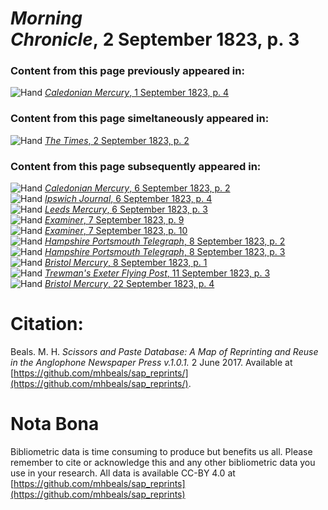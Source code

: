 # *Morning Chronicle*, 2 September 1823, p. 3  
  
### Content from this page previously appeared in:  
![Hand](http://scissorsandpaste.net/wp-content/uploads/2017/06/smallhandpointer.png) [*Caledonian Mercury*, 1 September 1823, p. 4](https://mhbeals.github.io/sap_html/Caledonian-Mercury/Caledonian-Mercury-1-September-1823-p-4)  
  
### Content from this page simeltaneously appeared in:  
![Hand](http://scissorsandpaste.net/wp-content/uploads/2017/06/smallhandpointer.png) [*The Times*, 2 September 1823, p. 2](https://mhbeals.github.io/sap_html/The-Times/The-Times-2-September-1823-p-2)  
  
### Content from this page subsequently appeared in:  
![Hand](http://scissorsandpaste.net/wp-content/uploads/2017/06/smallhandpointer.png) [*Caledonian Mercury*, 6 September 1823, p. 2](https://mhbeals.github.io/sap_html/Caledonian-Mercury/Caledonian-Mercury-6-September-1823-p-2)  
![Hand](http://scissorsandpaste.net/wp-content/uploads/2017/06/smallhandpointer.png) [*Ipswich Journal*, 6 September 1823, p. 4](https://mhbeals.github.io/sap_html/Ipswich-Journal/Ipswich-Journal-6-September-1823-p-4)  
![Hand](http://scissorsandpaste.net/wp-content/uploads/2017/06/smallhandpointer.png) [*Leeds Mercury*, 6 September 1823, p. 3](https://mhbeals.github.io/sap_html/Leeds-Mercury/Leeds-Mercury-6-September-1823-p-3)  
![Hand](http://scissorsandpaste.net/wp-content/uploads/2017/06/smallhandpointer.png) [*Examiner*, 7 September 1823, p. 9](https://mhbeals.github.io/sap_html/Examiner/Examiner-7-September-1823-p-9)  
![Hand](http://scissorsandpaste.net/wp-content/uploads/2017/06/smallhandpointer.png) [*Examiner*, 7 September 1823, p. 10](https://mhbeals.github.io/sap_html/Examiner/Examiner-7-September-1823-p-10)  
![Hand](http://scissorsandpaste.net/wp-content/uploads/2017/06/smallhandpointer.png) [*Hampshire Portsmouth Telegraph*, 8 September 1823, p. 2](https://mhbeals.github.io/sap_html/Hampshire-Portsmouth-Telegraph/Hampshire-Portsmouth-Telegraph-8-September-1823-p-2)  
![Hand](http://scissorsandpaste.net/wp-content/uploads/2017/06/smallhandpointer.png) [*Hampshire Portsmouth Telegraph*, 8 September 1823, p. 3](https://mhbeals.github.io/sap_html/Hampshire-Portsmouth-Telegraph/Hampshire-Portsmouth-Telegraph-8-September-1823-p-3)  
![Hand](http://scissorsandpaste.net/wp-content/uploads/2017/06/smallhandpointer.png) [*Bristol Mercury*, 8 September 1823, p. 1](https://mhbeals.github.io/sap_html/Bristol-Mercury/Bristol-Mercury-8-September-1823-p-1)  
![Hand](http://scissorsandpaste.net/wp-content/uploads/2017/06/smallhandpointer.png) [*Trewman's Exeter Flying Post*, 11 September 1823, p. 3](https://mhbeals.github.io/sap_html/Trewman's-Exeter-Flying-Post/Trewman's-Exeter-Flying-Post-11-September-1823-p-3)  
![Hand](http://scissorsandpaste.net/wp-content/uploads/2017/06/smallhandpointer.png) [*Bristol Mercury*, 22 September 1823, p. 4](https://mhbeals.github.io/sap_html/Bristol-Mercury/Bristol-Mercury-22-September-1823-p-4)  


# Citation: 

Beals. M. H. *Scissors and Paste Database: A Map of Reprinting and Reuse in the Anglophone Newspaper Press v.1.0.1.* 2 June 2017. Available at [https://github.com/mhbeals/sap_reprints/](https://github.com/mhbeals/sap_reprints/). 

# Nota Bona

Bibliometric data is time consuming to produce but benefits us all. Please remember to cite or acknowledge this and any other bibliometric data you use in your research. All data is available CC-BY 4.0 at [https://github.com/mhbeals/sap_reprints](https://github.com/mhbeals/sap_reprints)